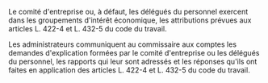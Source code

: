 Le comité d'entreprise ou, à défaut, les délégués du personnel exercent dans les groupements d'intérêt économique, les attributions prévues aux articles L. 422-4 et L. 432-5 du code du travail.

Les administrateurs communiquent au commissaire aux comptes les demandes d'explication formées par le comité d'entreprise ou les délégués du personnel, les rapports qui leur sont adressés et les réponses qu'ils ont faites en application des articles L. 422-4 et L. 432-5 du code du travail.
